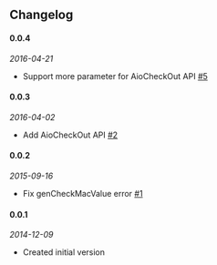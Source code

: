 ## Changelog
#### 0.0.4
_2016-04-21_
 * Support more parameter for AioCheckOut API [#5](https://github.com/CalvertYang/node-allpay/pull/5)

#### 0.0.3
_2016-04-02_
 * Add AioCheckOut API [#2](https://github.com/CalvertYang/node-allpay/pull/2)

#### 0.0.2
_2015-09-16_
 * Fix genCheckMacValue error [#1](https://github.com/CalvertYang/node-allpay/pull/1)

#### 0.0.1
_2014-12-09_
 * Created initial version
